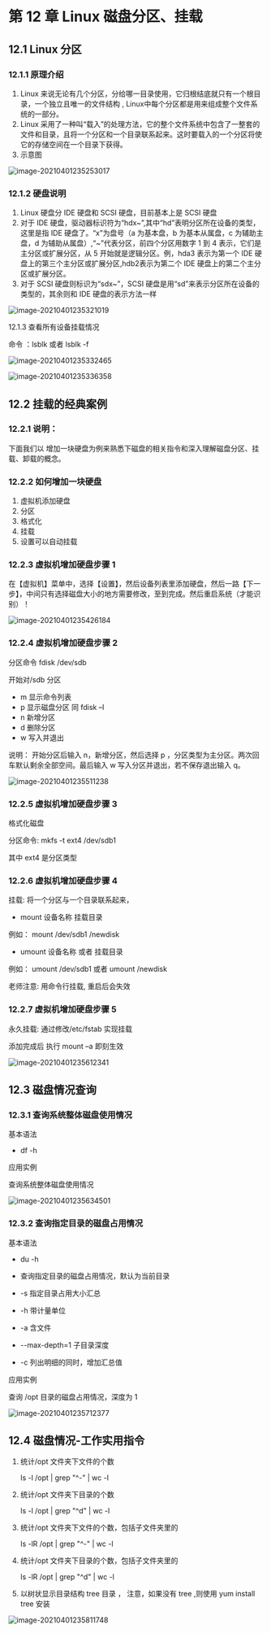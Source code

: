 # 第 12 章 Linux 磁盘分区、挂载

## 12.1 Linux 分区

### 12.1.1 原理介绍

1. Linux 来说无论有几个分区，分给哪一目录使用，它归根结底就只有一个根目录，一个独立且唯一的文件结构 , Linux中每个分区都是用来组成整个文件系统的一部分。
2. Linux 采用了一种叫“载入”的处理方法，它的整个文件系统中包含了一整套的文件和目录，且将一个分区和一个目录联系起来。这时要载入的一个分区将使它的存储空间在一个目录下获得。
3. 示意图

![image-20210401235253017](https://gitee.com/HappyBinbin/pcigo/raw/master/pic/20210401235253.png)

### 12.1.2 硬盘说明

1. Linux 硬盘分 IDE 硬盘和 SCSI 硬盘，目前基本上是 SCSI 硬盘
2. 对于 IDE 硬盘，驱动器标识符为“hdx~”,其中“hd”表明分区所在设备的类型，这里是指 IDE 硬盘了。“x”为盘号（a 为基本盘，b 为基本从属盘，c 为辅助主盘，d 为辅助从属盘）,“~”代表分区，前四个分区用数字 1 到 4 表示，它们是主分区或扩展分区，从 5 开始就是逻辑分区。例，hda3 表示为第一个 IDE 硬盘上的第三个主分区或扩展分区,hdb2表示为第二个 IDE 硬盘上的第二个主分区或扩展分区。
3. 对于 SCSI 硬盘则标识为“sdx~”，SCSI 硬盘是用“sd”来表示分区所在设备的类型的，其余则和 IDE 硬盘的表示方法一样

![image-20210401235321019](https://gitee.com/HappyBinbin/pcigo/raw/master/pic/20210401235321.png)

12.1.3 查看所有设备挂载情况

命令 ：lsblk 或者 lsblk -f

![image-20210401235332465](https://gitee.com/HappyBinbin/pcigo/raw/master/pic/20210401235332.png)

![image-20210401235336358](https://gitee.com/HappyBinbin/pcigo/raw/master/pic/20210401235336.png)

## 12.2 挂载的经典案例

### 12.2.1 说明：

下面我们以 增加一块硬盘为例来熟悉下磁盘的相关指令和深入理解磁盘分区、挂载、卸载的概念。

### 12.2.2 如何增加一块硬盘

1. 虚拟机添加硬盘
2. 分区
3. 格式化
4. 挂载
5. 设置可以自动挂载

### 12.2.3 虚拟机增加硬盘步骤 1

在【虚拟机】菜单中，选择【设置】，然后设备列表里添加硬盘，然后一路【下一步】，中间只有选择磁盘大小的地方需要修改，至到完成。然后重启系统（才能识别）！

![image-20210401235426184](https://gitee.com/HappyBinbin/pcigo/raw/master/pic/20210401235426.png)

### 12.2.4 虚拟机增加硬盘步骤 2

分区命令 fdisk /dev/sdb

开始对/sdb 分区

- m 显示命令列表
- p 显示磁盘分区 同 fdisk –l
- n 新增分区
- d 删除分区
- w 写入并退出

说明： 开始分区后输入 n，新增分区，然后选择 p ，分区类型为主分区。两次回车默认剩余全部空间。最后输入 w 写入分区并退出，若不保存退出输入 q。

![image-20210401235511238](https://gitee.com/HappyBinbin/pcigo/raw/master/pic/20210401235511.png)

### 12.2.5 虚拟机增加硬盘步骤 3

格式化磁盘

分区命令: mkfs -t ext4 /dev/sdb1

其中 ext4 是分区类型

### 12.2.6 虚拟机增加硬盘步骤 4

挂载: 将一个分区与一个目录联系起来，

- mount 设备名称 挂载目录

例如： mount /dev/sdb1 /newdisk

- umount 设备名称 或者 挂载目录

例如： umount /dev/sdb1 或者 umount /newdisk

老师注意: 用命令行挂载, 重启后会失效

### 12.2.7 虚拟机增加硬盘步骤 5

永久挂载: 通过修改/etc/fstab 实现挂载

添加完成后 执行 mount –a 即刻生效

![image-20210401235612341](https://gitee.com/HappyBinbin/pcigo/raw/master/pic/20210401235612.png)

## 12.3 磁盘情况查询

### 12.3.1 查询系统整体磁盘使用情况

基本语法

- df -h

应用实例

查询系统整体磁盘使用情况

![image-20210401235634501](https://gitee.com/HappyBinbin/pcigo/raw/master/pic/20210401235634.png)

### 12.3.2 查询指定目录的磁盘占用情况

基本语法

- du -h

- 查询指定目录的磁盘占用情况，默认为当前目录
- -s 指定目录占用大小汇总
- -h 带计量单位
- -a 含文件
- --max-depth=1 子目录深度
- -c 列出明细的同时，增加汇总值

应用实例

查询 /opt 目录的磁盘占用情况，深度为 1

![image-20210401235712377](https://gitee.com/HappyBinbin/pcigo/raw/master/pic/20210401235712.png)

## 12.4 磁盘情况-工作实用指令

1. 统计/opt 文件夹下文件的个数

    ls -l /opt | grep "^-" | wc -l

2. 统计/opt 文件夹下目录的个数

    ls -l /opt | grep "^d" | wc -l

3. 统计/opt 文件夹下文件的个数，包括子文件夹里的

    ls -lR /opt | grep "^-" | wc -l

4. 统计/opt 文件夹下目录的个数，包括子文件夹里的

    ls -lR /opt | grep "^d" | wc -l

5. 以树状显示目录结构 tree 目录 ， 注意，如果没有 tree ,则使用 yum install tree 安装

![image-20210401235811748](https://gitee.com/HappyBinbin/pcigo/raw/master/pic/20210401235811.png)









